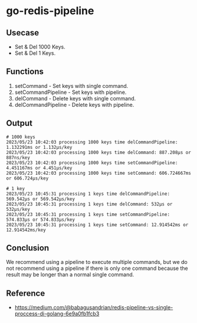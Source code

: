# go-redis-pipeline

## Usecase
- Set & Del 1000 Keys.
- Set & Del 1 Keys.

## Functions 
1. setCommand - Set keys with single command.
2. setCommandPipeline - Set keys with pipeline.
3. delCommand - Delete keys with single command.
4. delCommandPipeline - Delete keys with pipeline.

## Output
```
# 1000 keys
2023/05/23 10:42:03 processing 1000 keys time delCommandPipeline: 1.132291ms or 1.132µs/key
2023/05/23 10:42:03 processing 1000 keys time delCommand: 887.208µs or 887ns/key
2023/05/23 10:42:03 processing 1000 keys time setCommandPipeline: 4.451167ms or 4.451µs/key
2023/05/23 10:42:03 processing 1000 keys time setCommand: 606.724667ms or 606.724µs/key

# 1 key
2023/05/23 10:45:31 processing 1 keys time delCommandPipeline: 569.542µs or 569.542µs/key
2023/05/23 10:45:31 processing 1 keys time delCommand: 532µs or 532µs/key
2023/05/23 10:45:31 processing 1 keys time setCommandPipeline: 574.833µs or 574.833µs/key
2023/05/23 10:45:31 processing 1 keys time setCommand: 12.914542ms or 12.914542ms/key
```

## Conclusion
We recommend using a pipeline to execute multiple commands, but we do not recommend using a pipeline if there is only one command because the result may be longer than a normal single command.

## Reference
- https://medium.com/@babagusandrian/redis-pipeline-vs-single-proccess-di-golang-6e9a0fb1fcb3